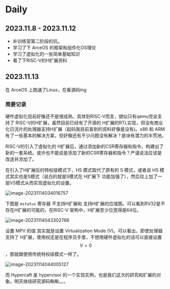 # Daily

## 2023.11.8 - 2023.11.12

- 补训练营第二阶段的坑。
- 学习了下 ArceOS 的框架和组件化OS理论
- 学习了虚拟化的一些简单基础知识
- 看了下RISC-V的H扩展资料



## 2023.11.13

在 ArceOS 上跑通了Linux，在看源码ing

### 简要记录

硬件虚拟化目前好像还不是很成熟。具体到RISC-V而言，貌似只有qemu完全支持了 RISC-V的H扩展，虽然目前已经有了开源的 H扩展的RTL实现，但没有商业化已流片的处理器支持H扩展（起码我目前查到的资料好像是没有)。x86 和 ARM 有了一些基本的解决方案，但好像还有不少问题没有解决？是块有潜力的半荒地。

RISC-V的引入了虚拟化的 H扩展后，通过添加新的CSR寄存器和指令，构建出了新的一套系统。或许也不能说是添加了新的CSR寄存器和指令？严谨说法应该是改造并添加了。

在引入了H扩展后的特权级模式下，HS 模式取代了原有的 S 模式，或者说 HS 模式其实也是S模式（说白的就是S模式在 H扩展下 功能加强了），然后往上加了一层VS模式从而实现虚拟化的设置。

![image-20231114034016757](E:\笔记\Hypervisor-Blog\img\image-20231114034016757.png)

下图是 <code>mstatus</code> 寄存器 不支持H扩展和 支持H扩展的位域图。可以看到RV32是不存在H扩展的可能的，在RISC-V 架构中，H扩展至少位宽得是64位。

![image-20231114043302766](E:\笔记\Hypervisor-Blog\img\image-20231114043302766.png)

设置 MPV 的值 其实就是设置 Virtualization Mode (V)。可以看出，即使处理器支持了 H扩展，使用权还是在程序员手里，不想用硬件虚拟化的话可以直接设置 $$V = 0$$ ，那就跟使用传统特权级模式一样了。

![image-20231114044005127](E:\笔记\Hypervisor-Blog\img\image-20231114044005127.png)

而 Hypercaft 是 hypervisor 的一个实现实例，也是我们这次的研究和扩展的对象。明天继续研究源码瞅瞅。。。
